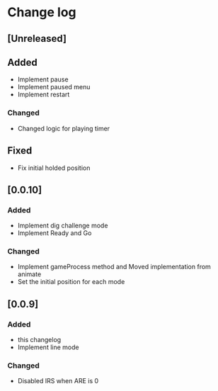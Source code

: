 # Change log

## [Unreleased]

## Added

- Implement pause
- Implement paused menu
- Implement restart

### Changed

- Changed logic for playing timer

## Fixed

- Fix initial holded position

## [0.0.10]

### Added

- Implement dig challenge mode
- Implement Ready and Go

### Changed

- Implement gameProcess method and Moved implementation from animate
- Set the initial position for each mode

## [0.0.9]

### Added

- this changelog
- Implement line mode

### Changed

- Disabled IRS when ARE is 0
